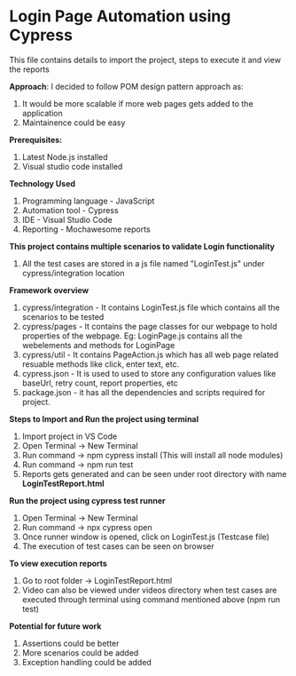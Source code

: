 # Login Page Automation using Cypress

This file contains details to import the project, steps to execute it and view the reports

**Approach**: I decided to follow POM design pattern approach as:  
 1. It would be more scalable if more web pages gets added to the application
 2. Maintainence could be easy

**Prerequisites:**
1. Latest Node.js installed
2. Visual studio code installed


**Technology Used**  
1. Programming language - JavaScript
2. Automation tool - Cypress
3. IDE - Visual Studio Code
4. Reporting - Mochawesome reports

**This project contains multiple scenarios to validate Login functionality**

 1. All the test cases are stored in a js file named "LoginTest.js" under cypress/integration location
 
**Framework overview** 

 1. cypress/integration - It contains LoginTest.js file which contains all the scenarios to be tested
 2. cypress/pages - It contains the page classes for our webpage to hold properties of the webpage. Eg: LoginPage.js contains all the webelements and methods for LoginPage
 3. cypress/util - It contains PageAction.js which has all web page related resuable methods like click, enter text, etc.
 4. cypress.json - It is used to used to store any configuration values like baseUrl, retry count, report properties, etc
 5. package.json - it has all the dependencies and scripts required for project.

 
**Steps to Import and Run the project using terminal**

 1. Import project in VS Code
 2. Open Terminal -> New Terminal
 3. Run command -> npm cypress install (This will install all node modules) 
 4. Run command -> npm run test
 5. Reports gets generated and can be seen under root directory with name **LoginTestReport.html**

**Run the project using cypress test runner** 
 1. Open Terminal -> New Terminal
 2. Run command -> npx cypress open
 3. Once runner window is opened, click on LoginTest.js (Testcase file) 
 4. The execution of test cases can be seen on browser

**To view execution reports**

 1. Go to root folder -> LoginTestReport.html
 2. Video can also be viewed under videos directory when test cases are executed through terminal using command mentioned above (npm run test)


**Potential for future work**
 1. Assertions could be better
 2. More scenarios could be added
 3. Exception handling could be added
